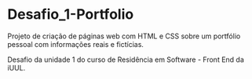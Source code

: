 # Desafio_1-Portfolio

Projeto de criação de páginas web com HTML e CSS sobre um portfólio pessoal com informações reais e fictícias.

Desafio da unidade 1 do curso de Residência em Software - Front End da iUUL.
